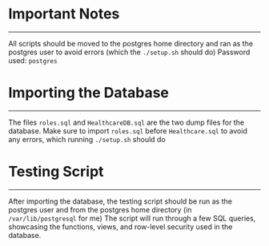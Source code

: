 # Important Notes
---

All scripts should be moved to the postgres home directory and ran as the postgres user to avoid errors (which the `./setup.sh` should do)
Password used: `postgres`

# Importing the Database
---

The files `roles.sql` and `HealthcareDB.sql` are the two dump files for the database.
Make sure to import `roles.sql` before `Healthcare.sql` to avoid any errors, which running `./setup.sh` should do

# Testing Script
---

After importing the database, the testing script should be run as the postgres user and from the postgres home directory (in `/var/lib/postgresql` for me)
The script will run through a few SQL queries, showcasing the functions, views, and row-level security used in the database.
